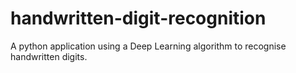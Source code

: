 # handwritten-digit-recognition
A python application using a Deep Learning algorithm to recognise handwritten digits.
